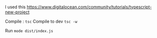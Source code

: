 I used this https://www.digitalocean.com/community/tutorials/typescript-new-project

Compile : `tsc`
Compile to dev `tsc -w`

Run `mode dist/index.js`
